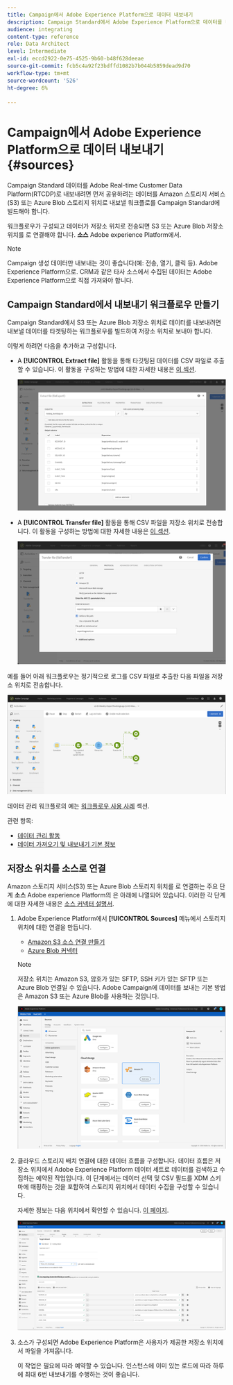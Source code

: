 ```yaml
---
title: Campaign에서 Adobe Experience Platform으로 데이터 내보내기
description: Campaign Standard에서 Adobe Experience Platform으로 데이터를 내보내는 방법을 알아봅니다.
audience: integrating
content-type: reference
role: Data Architect
level: Intermediate
exl-id: eccd2922-0e75-4525-9b60-b48f628deeae
source-git-commit: fcb5c4a92f23bdffd1082b7b044b5859dead9d70
workflow-type: tm+mt
source-wordcount: '526'
ht-degree: 6%

---
```


# Campaign에서 Adobe Experience Platform으로 데이터 내보내기 {#sources}

Campaign Standard 데이터를 Adobe Real-time Customer Data Platform(RTCDP)로 내보내려면 먼저 공유하려는 데이터를 Amazon 스토리지 서비스(S3) 또는 Azure Blob 스토리지 위치로 내보낼 워크플로를 Campaign Standard에 빌드해야 합니다.

워크플로우가 구성되고 데이터가 저장소 위치로 전송되면 S3 또는 Azure Blob 저장소 위치를 로 연결해야 합니다. **소스** Adobe experience Platform에서.

>[!NOTE]
>
>Campaign 생성 데이터만 내보내는 것이 좋습니다(예: 전송, 열기, 클릭 등). Adobe Experience Platform으로. CRM과 같은 타사 소스에서 수집된 데이터는 Adobe Experience Platform으로 직접 가져와야 합니다.

## Campaign Standard에서 내보내기 워크플로우 만들기

Campaign Standard에서 S3 또는 Azure Blob 저장소 위치로 데이터를 내보내려면 내보낼 데이터를 타겟팅하는 워크플로우를 빌드하여 저장소 위치로 보내야 합니다.

이렇게 하려면 다음을 추가하고 구성합니다.

* A **[!UICONTROL Extract file]** 활동을 통해 타깃팅된 데이터를 CSV 파일로 추출할 수 있습니다. 이 활동을 구성하는 방법에 대한 자세한 내용은 [이 섹션](../../automating/using/extract-file.md).

   ![](assets/rtcdp-extract-file.png)

* A **[!UICONTROL Transfer file]** 활동을 통해 CSV 파일을 저장소 위치로 전송합니다. 이 활동을 구성하는 방법에 대한 자세한 내용은 [이 섹션](../../automating/using/transfer-file.md).

   ![](assets/rtcdp-transfer-file.png)

예를 들어 아래 워크플로우는 정기적으로 로그를 CSV 파일로 추출한 다음 파일을 저장소 위치로 전송합니다.

![](assets/aep-export.png)

데이터 관리 워크플로의 예는 [워크플로우 사용 사례](../../automating/using/about-workflow-use-cases.md#management) 섹션.

관련 항목:

* [데이터 관리 활동](../../automating/using/about-data-management-activities.md)
* [데이터 가져오기 및 내보내기 기본 정보](../../automating/using/about-data-import-and-export.md)


## 저장소 위치를 소스로 연결

Amazon 스토리지 서비스(S3) 또는 Azure Blob 스토리지 위치를 로 연결하는 주요 단계 **소스** Adobe experience Platform의 은 아래에 나열되어 있습니다. 이러한 각 단계에 대한 자세한 내용은 [소스 커넥터 설명서](https://experienceleague.adobe.com/docs/experience-platform/sources/home.html?lang=ko).

1. Adobe Experience Platform에서 **[!UICONTROL Sources]** 메뉴에서 스토리지 위치에 대한 연결을 만듭니다.

   * [Amazon S3 소스 연결 만들기](https://experienceleague.adobe.com/docs/experience-platform/sources/ui-tutorials/create/cloud-storage/s3.html)
   * [Azure Blob 커넥터](https://experienceleague.adobe.com/docs/experience-platform/sources/connectors/cloud-storage/blob.html)

   >[!NOTE]
   >
   >저장소 위치는 Amazon S3, 암호가 있는 SFTP, SSH 키가 있는 SFTP 또는 Azure Blob 연결일 수 있습니다. Adobe Campaign에 데이터를 보내는 기본 방법은 Amazon S3 또는 Azure Blob를 사용하는 것입니다.

   ![](assets/rtcdp-connector.png)

1. 클라우드 스토리지 배치 연결에 대한 데이터 흐름을 구성합니다. 데이터 흐름은 저장소 위치에서 Adobe Experience Platform 데이터 세트로 데이터를 검색하고 수집하는 예약된 작업입니다. 이 단계에서는 데이터 선택 및 CSV 필드를 XDM 스키마에 매핑하는 것을 포함하여 스토리지 위치에서 데이터 수집을 구성할 수 있습니다.

   자세한 정보는 다음 위치에서 확인할 수 있습니다. [이 페이지](https://experienceleague.adobe.com/docs/experience-platform/sources/ui-tutorials/dataflow/cloud-storage.html).

   ![](assets/rtcdp-map-xdm.png)

1. 소스가 구성되면 Adobe Experience Platform은 사용자가 제공한 저장소 위치에서 파일을 가져옵니다.

   이 작업은 필요에 따라 예약할 수 있습니다. 인스턴스에 이미 있는 로드에 따라 하루에 최대 6번 내보내기를 수행하는 것이 좋습니다.
